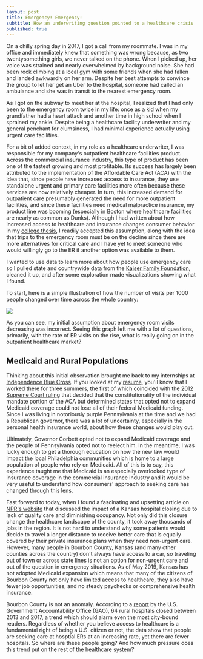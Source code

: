 ```yaml
---
layout: post
title: Emergency! Emergency!
subtitle: How an underwriting question pointed to a healthcare crisis
published: true
---
```

On a chilly spring day in 2017, I got a call from my roommate. I was in my office and immediately knew that something was wrong because, as two twentysomething girls, we never talked on the phone. When I picked up, her voice was strained and nearly overwhelmed by background noise. She had been rock climbing at a local gym with some friends when she had fallen and landed awkwardly on her arm. Despite her best attempts to convince the group to let her get an Uber to the hospital, someone had called an ambulance and she was in transit to the nearest emergency room.

As I got on the subway to meet her at the hospital, I realized that I had only been to the emergency room twice in my life: once as a kid when my grandfather had a heart attack and another time in high school when I sprained my ankle. Despite being a healthcare facility underwriter and my general penchant for clumsiness, I had minimal experience actually using urgent care facilities.

For a bit of added context, in my role as a healthcare underwriter, I was responsible for my company's outpatient healthcare facilities product. Across the commercial insurance industry, this type of product has been one of the fastest growing and most profitable. Its success has largely been attributed to the implementation of the Affordable Care Act (ACA) with the idea that, since people have increased access to insurance, they use standalone urgent and primary care facilities more often because these services are now relatively cheaper. In turn, this increased demand for outpatient care presumably generated the need for more outpatient facilities, and since these facilities need medical malpractice insurance, my product line was booming (especially in Boston where healthcare facilities are nearly as common as Dunks). Although I had written about how increased access to healthcare and insurance changes consumer behavior in my [college thesis](https://github.com/apetrone11235/apetrone11235.github.io/blob/master/Compiled%20Thesis%20Work.pdf), I readily accepted this assumption, along with the idea that trips to the emergency room must be on the decline since there are more alternatives for critical care and I have yet to meet someone who would willingly go to the ER if another option was available to them.

I wanted to use data to learn more about how people use emergency care so I pulled state and countrywide data from the [Kaiser Family Foundation](https://www.kff.org/other/state-indicator/emergency-room-visits-by-ownership/?currentTimeframe=0&sortModel=%7B%22colId%22:%22Location%22,%22sort%22:%22asc%22%7D), cleaned it up, and after some exploration made visualizations showing what I found.

To start, here is a simple illustration of how the number of visits per 1000 people changed over time across the whole country:

![]({{site.baseurl}}/img/YEARxTYPE.jpg)

As you can see, my initial assumption about emergency room visits decreasing was incorrect. Seeing this graph left me with a lot of questions, primarily, with the rate of ER visits on the rise, what is really going on in the outpatient healthcare market? 

## Medicaid and Rural Populations ##

Thinking about this initial observation brought me back to my internships at [Independence Blue Cross](https://www.ibx.com/). If you looked at my [resume](https://angela-petrone.com/img/Resume2019.pdf), you'll know that I worked there for three summers, the first of which coincided with the [2012 Supreme Court ruling](https://en.wikipedia.org/wiki/National_Federation_of_Independent_Business_v._Sebelius) that decided that the constitutionality of the individual mandate portion of the ACA but determined states that opted not to expand Medicaid coverage could not lose all of their federal Medicaid funding. Since I was living in notoriously purple Pennsylvania at the time and we had a Republican governor, there was a lot of uncertainty, especially in the personal health insurance world, about how these changes would play out. 

Ultimately, Governor Corbett opted not to expand Medicaid coverage and the people of Pennsylvania opted not to reelect him. In the meantime, I was lucky enough to get a thorough education on how the new law would impact the local Philadelphia communities which is home to a large population of people who rely on Medicaid. All of this is to say, this experience taught me that Medicaid is an especially overlooked type of insurance coverage in the commercial insurance industry and it would be very useful to understand how consumers' approach to seeking care has changed through this lens. 

Fast forward to today, when I found a fascinating and upsetting article on [NPR's website](https://www.npr.org/sections/health-shots/2019/05/14/722199393/no-mercy-how-a-kansas-town-is-grappling-with-its-hospitals-closure) that discussed the impact of a Kansas hospital closing due to lack of quality care and diminishing occupancy. Not only did this closure change the healthcare landscape of the county, it took away thousands of jobs in the region. It is not hard to understand why some patients would decide to travel a longer distance to receive better care that is equally covered by their private insurance plans when they need non-urgent care. However, many people in Bourbon County, Kansas (and many other counties across the country) don't always have access to a car, so traveling out of town or across state lines is not an option for non-urgent care and out of the question in emergency situations. As of May 2019, Kansas has not adopted Medicaid expansion which means that many of the citizens of Bourbon County not only have limited access to healthcare, they also have fewer job opportunities, and no steady paychecks or comprehensive health insurance.

Bourbon County is not an anomaly. According to a [report](https://www.gao.gov/products/GAO-18-634) by the U.S. Government Accountability Office (GAO), 64 rural hospitals closed between 2013 and 2017, a trend which should alarm even the most city-bound readers. Regardless of whether you believe access to healthcare is a fundamental right of being a U.S. citizen or not, the data show that people are seeking care at hosptial ERs at an increasing rate, yet there are fewer hospitals. So where are these people going? And how much pressure does this trend put on the rest of the healthcare system?
